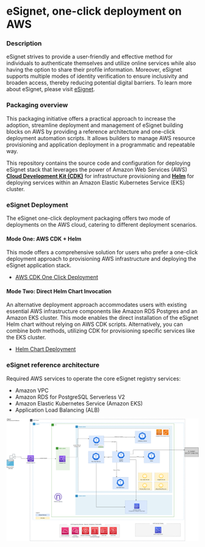 # eSignet, one-click deployment on AWS


### Description
eSignet strives to provide a user-friendly and effective method for individuals to authenticate themselves and utilize online services while also having the option to share their profile information. Moreover, eSignet supports multiple modes of identity verification to ensure inclusivity and broaden access, thereby reducing potential digital barriers.
 To learn more about eSignet, please visit [eSignet](https://docs.esignet.io/).

### Packaging overview
This packaging initiative offers a practical approach to increase the adoption, streamline deployment and management of eSignet building blocks on AWS by providing a reference architecture and one-click deployment automation scripts. It allows builders to manage AWS resource provisioning and application deployment in a programmatic and repeatable way.

This repository contains the source code and configuration for deploying eSignet stack that leverages the power of Amazon Web Services (AWS) **[Cloud Development Kit (CDK)](https://aws.amazon.com/cdk)** for infrastructure provisioning and **[Helm](https://helm.sh)** for deploying services within an Amazon Elastic Kubernetes Service (EKS) cluster.  

### eSignet Deployment
The eSignet one-click deployment packaging offers two mode of deployments on the AWS cloud, catering to different deployment scenarios.

#### Mode One: AWS CDK + Helm
This mode offers a comprehensive solution for users who prefer a one-click deployment approach to provisioning AWS infrastructure and deploying the eSignet application stack.

* [AWS CDK One Click Deployment](documentation/01-Deployment-CDK-eSignet.md)

#### Mode Two: Direct Helm Chart Invocation
An alternative deployment approach accommodates users with existing essential AWS infrastructure components like Amazon RDS Postgres and an Amazon EKS cluster. This mode enables the direct installation of the eSignet Helm chart without relying on AWS CDK scripts. Alternatively, you can combine both methods, utilizing CDK for provisioning specific services like the EKS cluster.

* [Helm Chart Deployment](documentation/02-Deployment-Helm-eSignet.md)

### eSignet reference architecture
Required AWS services to operate the core eSignet registry services:
* Amazon VPC
* Amazon RDS for PostgreSQL Serverless V2
* Amazon Elastic Kubernetes Service (Amazon EKS)
* Application Load Balancing (ALB)

![Architecture](documentation/imgs/eSignetAWS-Reference-Architecture.png)